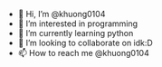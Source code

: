 - 👋 Hi, I’m @khuong0104
- 👀 I’m interested in programming
- 🌱 I’m currently learning python
- 💞️ I’m looking to collaborate on idk:D
- 📫 How to reach me @khuong0104

<!---
khuong0104/khuong0104 is a ✨ special ✨ repository because its `README.md` (this file) appears on your GitHub profile.
You can click the Preview link to take a look at your changes.
--->
